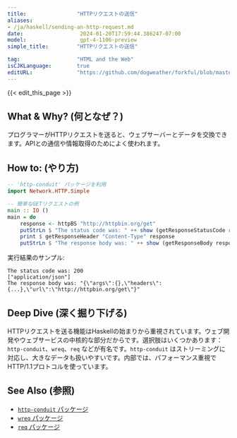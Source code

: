 ```yaml
---
title:                "HTTPリクエストの送信"
aliases:
- /ja/haskell/sending-an-http-request.md
date:                  2024-01-20T17:59:44.386247-07:00
model:                 gpt-4-1106-preview
simple_title:         "HTTPリクエストの送信"

tag:                  "HTML and the Web"
isCJKLanguage:        true
editURL:              "https://github.com/dogweather/forkful/blob/master/content/ja/haskell/sending-an-http-request.md"
---
```


{{< edit_this_page >}}

## What & Why? (何となぜ？)
プログラマーがHTTPリクエストを送ると、ウェブサーバーとデータを交換できます。APIとの通信や情報取得のためによく使われます。

## How to: (やり方)
```Haskell
-- 'http-conduit' パッケージを利用
import Network.HTTP.Simple

-- 簡単なGETリクエストの例
main :: IO ()
main = do
    response <- httpBS "http://httpbin.org/get"
    putStrLn $ "The status code was: " ++ show (getResponseStatusCode response)
    print $ getResponseHeader "Content-Type" response
    putStrLn $ "The response body was: " ++ show (getResponseBody response)
```
実行結果のサンプル:
```
The status code was: 200
["application/json"]
The response body was: "{\"args\":{},\"headers\":{...},\"url\":\"http://httpbin.org/get\"}"
```

## Deep Dive (深く掘り下げる)
HTTPリクエストを送る機能はHaskellの始まりから重視されています。ウェブ開発やウェブサービスの中核的な部分だからです。選択肢はいくつかあります：`http-conduit`、`wreq`、`req` などが有名です。`http-conduit` はストリーミングに対応し、大きなデータも扱いやすいです。内部では、パフォーマンス重視でHTTP/1.1プロトコルを使っています。

## See Also (参照)
- [`http-conduit` パッケージ](https://www.stackage.org/package/http-conduit)
- [`wreq` パッケージ](https://www.stackage.org/package/wreq)
- [`req` パッケージ](https://www.stackage.org/package/req)
